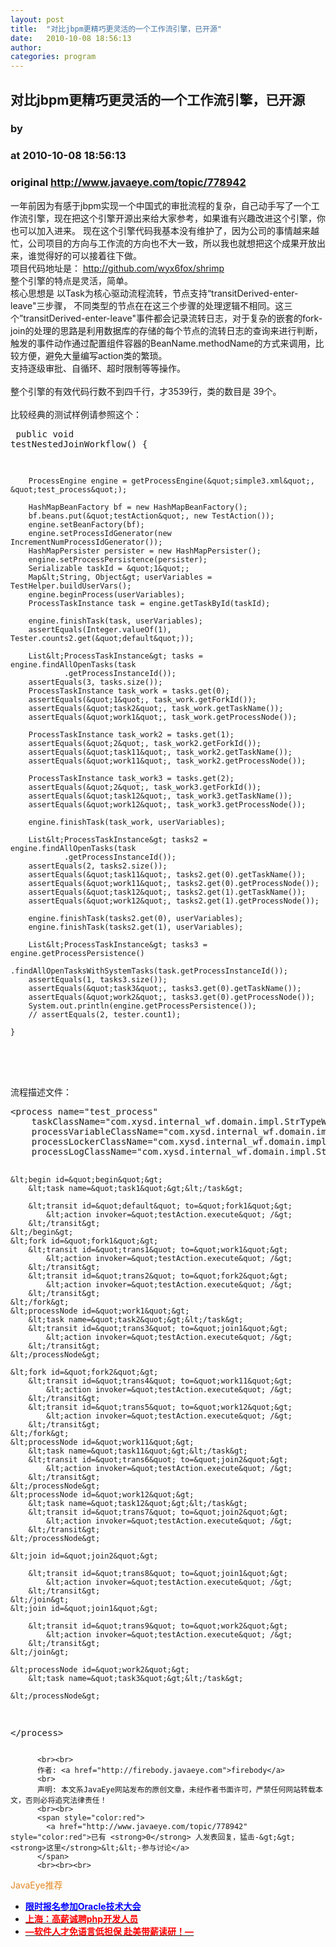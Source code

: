 ```yaml
---
layout: post
title:  "对比jbpm更精巧更灵活的一个工作流引擎，已开源"
date:   2010-10-08 18:56:13
author: 
categories: program
---
```


## 对比jbpm更精巧更灵活的一个工作流引擎，已开源
### by 
### at 2010-10-08 18:56:13
### original <http://www.javaeye.com/topic/778942>

一年前因为有感于jbpm实现一个中国式的审批流程的复杂，自己动手写了一个工作流引擎，现在把这个引擎开源出来给大家参考，如果谁有兴趣改进这个引擎，你也可以加入进来。 现在这个引擎代码我基本没有维护了，因为公司的事情越来越忙，公司项目的方向与工作流的方向也不大一致，所以我也就想把这个成果开放出来，谁觉得好的可以接着往下做。
<br>项目代码地址是： <a href="http://github.com/wyx6fox/shrimp">http://github.com/wyx6fox/shrimp</a>
<br>整个引擎的特点是灵活，简单。 
<br>核心思想是 以Task为核心驱动流程流转，节点支持“transitDerived-enter-leave"三步骤， 不同类型的节点在在这三个步骤的处理逻辑不相同。这三个”transitDerived-enter-leave"事件都会记录流转日志，对于复杂的嵌套的fork-join的处理的思路是利用数据库的存储的每个节点的流转日志的查询来进行判断，
<br>触发的事件动作通过配置组件容器的BeanName.methodName的方式来调用，比较方便，避免大量编写action类的繁琐。 
<br>支持逐级审批、自循环、超时限制等等操作。 
<br>
<br>整个引擎的有效代码行数不到四千行，才3539行，类的数目是 39个。 
<br>
<br>比较经典的测试样例请参照这个：
<br><pre name="code">
public void testNestedJoinWorkflow() {

		ProcessEngine engine = getProcessEngine(&quot;simple3.xml&quot;, &quot;test_process&quot;);

		HashMapBeanFactory bf = new HashMapBeanFactory();
		bf.beans.put(&quot;testAction&quot;, new TestAction());
		engine.setBeanFactory(bf);
		engine.setProcessIdGenerator(new IncrementNumProcessIdGenerator());
		HashMapPersister persister = new HashMapPersister();
		engine.setProcessPersistence(persister);
		Serializable taskId = &quot;1&quot;;
		Map&lt;String, Object&gt; userVariables = TestHelper.buildUserVars();
		engine.beginProcess(userVariables);
		ProcessTaskInstance task = engine.getTaskById(taskId);

		engine.finishTask(task, userVariables);
		assertEquals(Integer.valueOf(1), Tester.counts2.get(&quot;default&quot;));

		List&lt;ProcessTaskInstance&gt; tasks = engine.findAllOpenTasks(task
				.getProcessInstanceId());
		assertEquals(3, tasks.size());
		ProcessTaskInstance task_work = tasks.get(0);
		assertEquals(&quot;1&quot;, task_work.getForkId());
		assertEquals(&quot;task2&quot;, task_work.getTaskName());
		assertEquals(&quot;work1&quot;, task_work.getProcessNode());

		ProcessTaskInstance task_work2 = tasks.get(1);
		assertEquals(&quot;2&quot;, task_work2.getForkId());
		assertEquals(&quot;task11&quot;, task_work2.getTaskName());
		assertEquals(&quot;work11&quot;, task_work2.getProcessNode());

		ProcessTaskInstance task_work3 = tasks.get(2);
		assertEquals(&quot;2&quot;, task_work3.getForkId());
		assertEquals(&quot;task12&quot;, task_work3.getTaskName());
		assertEquals(&quot;work12&quot;, task_work3.getProcessNode());

		engine.finishTask(task_work, userVariables);

		List&lt;ProcessTaskInstance&gt; tasks2 = engine.findAllOpenTasks(task
				.getProcessInstanceId());
		assertEquals(2, tasks2.size());
		assertEquals(&quot;task11&quot;, tasks2.get(0).getTaskName());
		assertEquals(&quot;work11&quot;, tasks2.get(0).getProcessNode());
		assertEquals(&quot;task12&quot;, tasks2.get(1).getTaskName());
		assertEquals(&quot;work12&quot;, tasks2.get(1).getProcessNode());

		engine.finishTask(tasks2.get(0), userVariables);
		engine.finishTask(tasks2.get(1), userVariables);

		List&lt;ProcessTaskInstance&gt; tasks3 = engine.getProcessPersistence()
				.findAllOpenTasksWithSystemTasks(task.getProcessInstanceId());
		assertEquals(1, tasks3.size());
		assertEquals(&quot;task3&quot;, tasks3.get(0).getTaskName());
		assertEquals(&quot;work2&quot;, tasks3.get(0).getProcessNode());
		System.out.println(engine.getProcessPersistence());
		// assertEquals(2, tester.count1);

	}

</pre>
<br>
<br>流程描述文件：
<br><pre name="code">
&lt;process name=&quot;test_process&quot;
	taskClassName=&quot;com.xysd.internal_wf.domain.impl.StrTypeWorkflowTask&quot;
	processVariableClassName=&quot;com.xysd.internal_wf.domain.impl.StrTypeProcessVariable&quot;
	processLockerClassName=&quot;com.xysd.internal_wf.domain.impl.StrTypeProcessLocker&quot;
	processLogClassName=&quot;com.xysd.internal_wf.domain.impl.StrTypeProcessLog&quot;&gt;

	&lt;begin id=&quot;begin&quot;&gt;
		&lt;task name=&quot;task1&quot;&gt;&lt;/task&gt;

		&lt;transit id=&quot;default&quot; to=&quot;fork1&quot;&gt;
			&lt;action invoker=&quot;testAction.execute&quot; /&gt;
		&lt;/transit&gt;
	&lt;/begin&gt;
	&lt;fork id=&quot;fork1&quot;&gt;
		&lt;transit id=&quot;trans1&quot; to=&quot;work1&quot;&gt;
			&lt;action invoker=&quot;testAction.execute&quot; /&gt;
		&lt;/transit&gt;
		&lt;transit id=&quot;trans2&quot; to=&quot;fork2&quot;&gt;
			&lt;action invoker=&quot;testAction.execute&quot; /&gt;
		&lt;/transit&gt;
	&lt;/fork&gt;
	&lt;processNode id=&quot;work1&quot;&gt;
		&lt;task name=&quot;task2&quot;&gt;&lt;/task&gt;
		&lt;transit id=&quot;trans3&quot; to=&quot;join1&quot;&gt;
			&lt;action invoker=&quot;testAction.execute&quot; /&gt;
		&lt;/transit&gt;
	&lt;/processNode&gt;
	
	&lt;fork id=&quot;fork2&quot;&gt;
		&lt;transit id=&quot;trans4&quot; to=&quot;work11&quot;&gt;
			&lt;action invoker=&quot;testAction.execute&quot; /&gt;
		&lt;/transit&gt;
		&lt;transit id=&quot;trans5&quot; to=&quot;work12&quot;&gt;
			&lt;action invoker=&quot;testAction.execute&quot; /&gt;
		&lt;/transit&gt;
	&lt;/fork&gt;
	&lt;processNode id=&quot;work11&quot;&gt;
		&lt;task name=&quot;task11&quot;&gt;&lt;/task&gt;
		&lt;transit id=&quot;trans6&quot; to=&quot;join2&quot;&gt;
			&lt;action invoker=&quot;testAction.execute&quot; /&gt;
		&lt;/transit&gt;
	&lt;/processNode&gt;
	&lt;processNode id=&quot;work12&quot;&gt;
		&lt;task name=&quot;task12&quot;&gt;&lt;/task&gt;
		&lt;transit id=&quot;trans7&quot; to=&quot;join2&quot;&gt;
			&lt;action invoker=&quot;testAction.execute&quot; /&gt;
		&lt;/transit&gt;
	&lt;/processNode&gt;
	
	&lt;join id=&quot;join2&quot;&gt;

		&lt;transit id=&quot;trans8&quot; to=&quot;join1&quot;&gt;
			&lt;action invoker=&quot;testAction.execute&quot; /&gt;
		&lt;/transit&gt;
	&lt;/join&gt;
	&lt;join id=&quot;join1&quot;&gt;

		&lt;transit id=&quot;trans9&quot; to=&quot;work2&quot;&gt;
			&lt;action invoker=&quot;testAction.execute&quot; /&gt;
		&lt;/transit&gt;
	&lt;/join&gt;

	&lt;processNode id=&quot;work2&quot;&gt;
		&lt;task name=&quot;task3&quot;&gt;&lt;/task&gt;
		
	&lt;/processNode&gt;

&lt;/process&gt;
</pre>
          
          <br><br>
          作者: <a href="http://firebody.javaeye.com">firebody</a> 
          <br>
          声明: 本文系JavaEye网站发布的原创文章，未经作者书面许可，严禁任何网站转载本文，否则必将追究法律责任！
          <br><br>
          <span style="color:red">
            <a href="http://www.javaeye.com/topic/778942" style="color:red">已有 <strong>0</strong> 人发表回复，猛击-&gt;&gt;<strong>这里</strong>&lt;&lt;-参与讨论</a>
          </span>
          <br><br><br>
<span style="color:#e28822">JavaEye推荐</span>
<br>
<ul><li><a href="http://www.iteye.com/clicks/439"><span style="color:blue;font-weight:bold">限时报名参加Oracle技术大会</span></a></li><li><a href="http://www.iteye.com/clicks/138"><span style="color:red;font-weight:bold">上海：高薪诚聘php开发人员</span></a></li><li><a href="http://www.iteye.com/clicks/433"><span style="color:red;font-weight:bold">—软件人才免语言低担保 赴美带薪读研！— </span></a></li></ul>
<br><br><br>